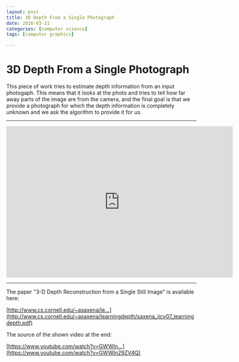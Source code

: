 ```yaml
---
layout: post
title: 3D Depth From a Single Photograph
date: 2016-03-21
categories: [computer science]
tags: [computer graphics]

---
```


# 3D Depth From a Single PhotographThis piece of work tries to estimate depth information from an input photogaph. This means that it looks at the photo and tries to tell how far away parts of the image are from the camera, and the final goal is that we provide a photograph for which the depth information is completely unknown and we ask the algorithm to provide it for us.

---

<iframe width="600" height="400" src="https://www.youtube.com/embed/ZolWxY4f9wc" frameborder="0" allowfullscreen></iframe>

---

The paper "3-D Depth Reconstruction from a Single Still Image" is available here:

[http://www.cs.cornell.edu/~asaxena/le...](http://www.cs.cornell.edu/~asaxena/learningdepth/saxena_ijcv07_learningdepth.pdf)

The source of the shown video at the end:

[https://www.youtube.com/watch?v=GWWIn...](https://www.youtube.com/watch?v=GWWIn29ZV4Q)
